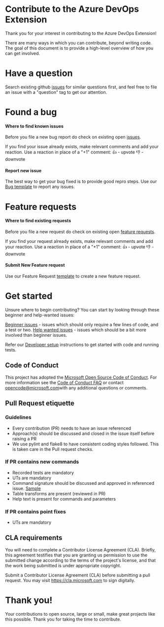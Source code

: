 # Contribute to the Azure DevOps Extension

Thank you for your interest in contributing to the Azure DevOps Extension!

There are many ways in which you can contribute, beyond writing code. The goal of this document is to provide a high-level overview of how you can get involved.

# Have a question

Search existing github [issues](https://github.com/Microsoft/vsts-cli/issues?q=is%3Aopen+is%3Aissue+label%3Aquestion) for similar questions first, and feel free to file an issue with a "question" tag to get our attention.

# Found a bug

#### Where to find known issues

Before you file a new bug report do check on existing open [issues](https://github.com/Microsoft/vsts-cli/issues?q=is%3Aopen+is%3Aissue+label%3Abug).

If you find your issue already exists, make relevant comments and add your reaction. Use a reaction in place of a "+1" comment:
👍 - upvote
👎 - downvote

#### Report new issue

The best way to get your bug fixed is to provide good repro steps. Use our [Bug template](https://github.com/Microsoft/vsts-cli/issues/new/choose) to report any issues.

# Feature requests

#### Where to find existing requests

Before you file a new request do check on existing open [feature requests](https://github.com/Microsoft/vsts-cli/issues?q=is%3Aissue+is%3Aopen+label%3AFeature).

If you find your request already exists, make relevant comments and add your reaction. Use a reaction in place of a "+1" comment:
👍 - upvote
👎 - downvote

#### Submit New Feature request

Use our Feature Request [template](https://github.com/Microsoft/vsts-cli/issues/new/choose) to create a new feature request.

# Get started

Unsure where to begin contributing? You can start by looking through these beginner and help-wanted issues:

[Beginner issues](https://github.com/Microsoft/vsts-cli/issues?q=is%3Aissue+is%3Aopen+label%3ABeginner) - issues which should only require a few lines of code, and a test or two.
[Help wanted issues](https://github.com/Microsoft/vsts-cli/issues?q=is%3Aissue+is%3Aopen+label%3A%22help+wanted%22) - issues which should be a bit more involved than beginner issues.

Refer our [Developer setup](./doc/dev_setup.md) instructions to get started with code and running tests.

## Code of Conduct

This project has adopted the [Microsoft Open Source Code of Conduct](https://opensource.microsoft.com/codeofconduct/). For more information see the [Code of Conduct FAQ](https://opensource.microsoft.com/codeofconduct/faq/) or contact [opencode@microsoft.com](mailto:opencode@microsoft.com)with any additional questions or comments.

## Pull Request etiquette 

### Guidelines

- Every contribution (PR) needs to have an issue referenced
- Approach(s) should be discussed and closed in the issue itself before raising a PR
- We use pylint and flake8 to have consistent coding styles followed. This is taken care in the Pull request checks.

### If PR contains new commands

- Recorded tests are mandatory
- UTs are mandatory
- Command signature should be discussed and approved in referenced issue. [Sample](https://github.com/Microsoft/vsts-cli/issues/319)
- Table transforms are present (reviewed in PR)
- Help text is present for commands and parameters

### If PR contains point fixes

- UTs are mandatory

## CLA requirements

You will need to complete a Contributor License Agreement (CLA). Briefly, this agreement testifies that you are granting us permission to use the submitted change according to the terms of the project's license, and that the work being submitted is under appropriate copyright.

Submit a Contributor License Agreement (CLA) before submitting a pull request. You may visit https://cla.microsoft.com to sign digitally.

# Thank you!

Your contributions to open source, large or small, make great projects like this possible. Thank you for taking the time to contribute.